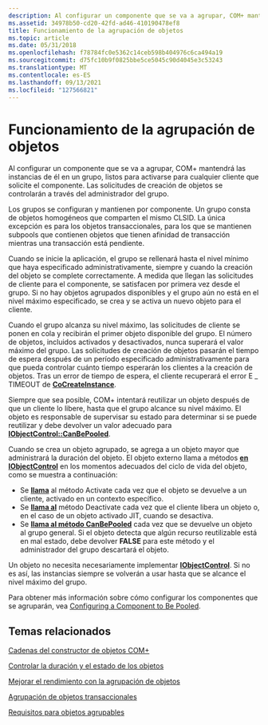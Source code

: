```yaml
---
description: Al configurar un componente que se va a agrupar, COM+ mantendrá las instancias de él en un grupo, listos para activarse para cualquier cliente que solicite el componente. Las solicitudes de creación de objetos se controlarán a través del administrador del grupo.
ms.assetid: 34978b50-cd20-42fd-ad46-410190478ef8
title: Funcionamiento de la agrupación de objetos
ms.topic: article
ms.date: 05/31/2018
ms.openlocfilehash: f78784fc0e5362c14ceb598b404976c6ca494a19
ms.sourcegitcommit: d75fc10b9f0825bbe5ce5045c90d4045e3c53243
ms.translationtype: MT
ms.contentlocale: es-ES
ms.lasthandoff: 09/13/2021
ms.locfileid: "127566821"
---
```

# <a name="how-object-pooling-works"></a>Funcionamiento de la agrupación de objetos

Al configurar un componente que se va a agrupar, COM+ mantendrá las instancias de él en un grupo, listos para activarse para cualquier cliente que solicite el componente. Las solicitudes de creación de objetos se controlarán a través del administrador del grupo.

Los grupos se configuran y mantienen por componente. Un grupo consta de objetos homogéneos que comparten el mismo CLSID. La única excepción es para los objetos transaccionales, para los que se mantienen subpools que contienen objetos que tienen afinidad de transacción mientras una transacción está pendiente.

Cuando se inicie la aplicación, el grupo se rellenará hasta el nivel mínimo que haya especificado administrativamente, siempre y cuando la creación del objeto se complete correctamente. A medida que llegan las solicitudes de cliente para el componente, se satisfacen por primera vez desde el grupo. Si no hay objetos agrupados disponibles y el grupo aún no está en el nivel máximo especificado, se crea y se activa un nuevo objeto para el cliente.

Cuando el grupo alcanza su nivel máximo, las solicitudes de cliente se ponen en cola y recibirán el primer objeto disponible del grupo. El número de objetos, incluidos activados y desactivados, nunca superará el valor máximo del grupo. Las solicitudes de creación de objetos pasarán el tiempo de espera después de un período especificado administrativamente para que pueda controlar cuánto tiempo esperarán los clientes a la creación de objetos. Tras un error de tiempo de espera, el cliente recuperará el error E \_ TIMEOUT de [**CoCreateInstance**](/windows/desktop/api/combaseapi/nf-combaseapi-cocreateinstance).

Siempre que sea posible, COM+ intentará reutilizar un objeto después de que un cliente lo libere, hasta que el grupo alcance su nivel máximo. El objeto es responsable de supervisar su estado para determinar si se puede reutilizar y debe devolver un valor adecuado para [**IObjectControl::CanBePooled**](/windows/desktop/api/ComSvcs/nf-comsvcs-iobjectcontrol-canbepooled).

Cuando se crea un objeto agrupado, se agrega a un objeto mayor que administrará la duración del objeto. El objeto externo llama a métodos [**en IObjectControl**](/windows/desktop/api/ComSvcs/nn-comsvcs-iobjectcontrol) en los momentos adecuados del ciclo de vida del objeto, como se muestra a continuación:

-   Se [**llama**](/windows/desktop/api/ComSvcs/nf-comsvcs-iobjectcontrol-activate) al método Activate cada vez que el objeto se devuelve a un cliente, activado en un contexto específico.
-   Se [**llama al**](/windows/desktop/api/ComSvcs/nf-comsvcs-iobjectcontrol-deactivate) método Deactivate cada vez que el cliente libera un objeto o, en el caso de un objeto activado JIT, cuando se desactiva.
-   Se [**llama al método CanBePooled**](/windows/desktop/api/ComSvcs/nf-comsvcs-iobjectcontrol-canbepooled) cada vez que se devuelve un objeto al grupo general. Si el objeto detecta que algún recurso reutilizable está en mal estado, debe devolver **FALSE** para este método y el administrador del grupo descartará el objeto.

Un objeto no necesita necesariamente implementar [**IObjectControl**](/windows/desktop/api/ComSvcs/nn-comsvcs-iobjectcontrol). Si no es así, las instancias siempre se volverán a usar hasta que se alcance el nivel máximo del grupo.

Para obtener más información sobre cómo configurar los componentes que se agruparán, vea [Configuring a Component to Be Pooled](configuring-a-component-to-be-pooled.md).

## <a name="related-topics"></a>Temas relacionados

<dl> <dt>

[Cadenas del constructor de objetos COM+](com--object-constructor-strings.md)
</dt> <dt>

[Controlar la duración y el estado de los objetos](controlling-object-lifetime-and-state.md)
</dt> <dt>

[Mejorar el rendimiento con la agrupación de objetos](improving-performance-with-object-pooling.md)
</dt> <dt>

[Agrupación de objetos transaccionales](pooling-transactional-objects.md)
</dt> <dt>

[Requisitos para objetos agrupables](requirements-for-poolable-objects.md)
</dt> </dl>

 

 
